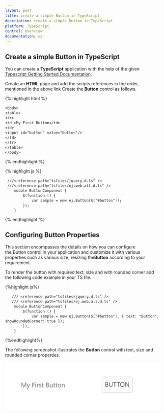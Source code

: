 ```yaml
---
layout: post
title: create a simple Button in TypeScript
description: create a simple Button in TypeScript
platform: TypeScript
control: Overview
documentation: ug
---
```


## Create a simple Button in TypeScript

You can create a **TypeScript** application with the help of the given [Typescript Getting Started Documentation](https://help.syncfusion.com/js/typescript).

Create an **HTML** page and add the scripts references in the order, mentioned in the above link Create the **Button** control as follows.

{% highlight html %}

    <body>
    <table>
    <tr>
    <td >My First Button</td>
    <td>
    <input id="button" value="button"/>
    </td>
    </tr>
    </table> 
    </body>


{% endhighlight %}


{% highlight js %}

     ///<reference path="tsfiles/jquery.d.ts" />
     ///<reference path="tsfiles/ej.web.all.d.ts" />
        module ButtonComponent {
            $(function () {
                var sample = new ej.Button($("#button"));
            });
        }

{% endhighlight %}

## Configuring Button Properties

This section encompasses the details on how you can configure the Button control in your application and customize it with various properties such as various size, resizing the**Button** according to your requirement.

To render the button with required text, size and with rounded corner add the following code example in your TS file.


{%highlight js%}
 
       /// <reference path="tsfiles/jquery.d.ts" />
       /// <reference path="tsfiles/ej.web.all.d.ts" />
        module ButtonComponent {
            $(function () {
                var sample = new ej.Button($("#button"), { text: "Button", showRoundedCorner: true });
            });
        }

{%endhighlight%}


The following screenshot illustrates the **Button** control with text, size and rounded corner properties.



![](getting-started_images/Getting-Started_img1.JPG)

